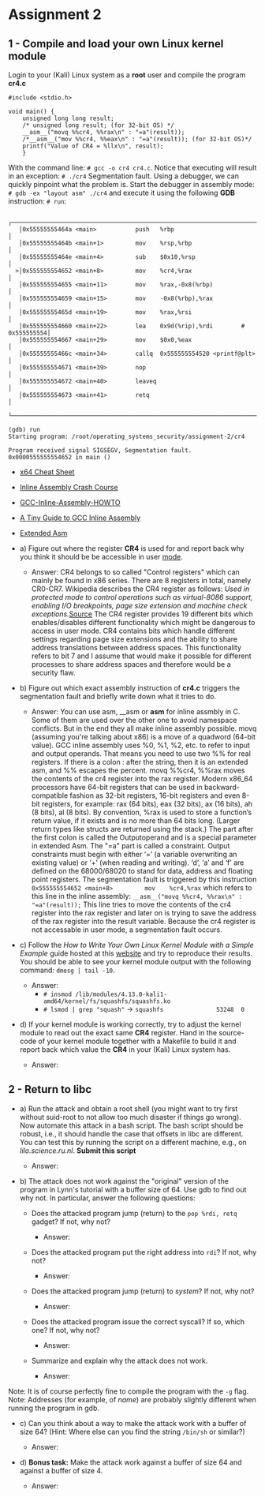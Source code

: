 # Assignment 2

## 1 - Compile and load your own Linux kernel module


Login to your (Kali) Linux system as a **root** user and compile the program **cr4.c**

```
#include <stdio.h>

void main() {
	unsigned long long result;
	/* unsigned long result; (for 32-bit OS) */
	__asm__("movq %%cr4, %%rax\n" : "=a"(result));
	/*__asm__("mov %%cr4, %%eax\n" : "=a"(result)); (for 32-bit OS)*/
	printf("Value of CR4 = %llx\n", result);
	}
```

With the command line: `# gcc -o cr4 cr4.c`. 
Notice that executing will result in an exception: `# ./cr4` Segmentation fault.
Using a debugger, we can quickly pinpoint what the problem is. Start the debugger in assembly mode: `# gdb -ex "layout asm" ./cr4`
and execute it using the following **GDB** instruction: `# run`:

```
   ┌───────────────────────────────────────────────────────────────────────────┐
   │0x55555555464a <main>           push   %rbp                                │
   │0x55555555464b <main+1>         mov    %rsp,%rbp                           │
   │0x55555555464e <main+4>         sub    $0x10,%rsp                          │
  >│0x555555554652 <main+8>         mov    %cr4,%rax                           │
   │0x555555554655 <main+11>        mov    %rax,-0x8(%rbp)                     │
   │0x555555554659 <main+15>        mov    -0x8(%rbp),%rax                     │
   │0x55555555465d <main+19>        mov    %rax,%rsi                           │
   │0x555555554660 <main+22>        lea    0x9d(%rip),%rdi        # 0x555555554│
   │0x555555554667 <main+29>        mov    $0x0,%eax                           │
   │0x55555555466c <main+34>        callq  0x555555554520 <printf@plt>         │
   │0x555555554671 <main+39>        nop                                        │
   │0x555555554672 <main+40>        leaveq                                     │
   │0x555555554673 <main+41>        retq                                       │
   └───────────────────────────────────────────────────────────────────────────┘

(gdb) run
Starting program: /root/operating_systems_security/assignment-2/cr4

Program received signal SIGSEGV, Segmentation fault.
0x0000555555554652 in main ()

```

* [x64 Cheat Sheet](https://cs.brown.edu/courses/cs033/docs/guides/x64_cheatsheet.pdf)
* [Inline Assembly Crash Course](https://0xax.gitbooks.io/linux-insides/content/Theory/asm.html)
* [GCC-Inline-Assembly-HOWTO](http://www.ibiblio.org/gferg/ldp/GCC-Inline-Assembly-HOWTO.html)
* [A Tiny Guide to GCC Inline Assembly](http://ericw.ca/notes/a-tiny-guide-to-gcc-inline-assembly.html)
* [Extended Asm](https://gcc.gnu.org/onlinedocs/gcc/Extended-Asm.html)






* a) Figure out where the register **CR4** is used for and report back why you think it should be be accessible in user [mode](http://en.wikipedia.org/wiki/Control_register).

	* Answer: CR4 belongs to so called "Control registers" which can mainly be found in x86 series. There are 8 registers in total, namely CR0-CR7. Wikipedia describes the CR4 register as follows: *Used in protected mode to control operations such as virtual-8086 support, enabling I/O breakpoints, page size extension and machine check exceptions.*[Source](https://en.wikipedia.org/wiki/Control_register#CR4)
	The CR4 register provides 19 different bits which enables/disables different functionality which might be dangerous to access in user mode. CR4 contains bits which handle different settings regarding page size extensions and the ability to share address translations between address spaces. This functionality refers to bit 7 and I assume that would make it possible for different processes to share address spaces and therefore would be a security flaw.
	

* b) Figure out which exact assembly instruction of **cr4.c** triggers the segmentation fault and briefly write down what it tries to do.
	
	* Answer: You can use asm, __asm or __asm__ for inline assmbly in C. Some of them are used over the other one to avoid namespace conflicts. But in the end they all make inline assembly possible. movq (assuming you're talking about x86) is a move of a quadword (64-bit value). GCC inline assembly uses %0, %1, %2, etc. to refer to input and output operands. That means you need to use two %% for real registers. If there is a colon : after the string, then it is an extended asm, and %% escapes the percent. movq %%cr4, %%rax moves the contents of the cr4 register into the rax register. Modern x86_64 processors have 64-bit registers that can be used in backward-compatible fashion as 32-bit registers, 16-bit registers and even 8-bit registers, for example: rax (64 bits), eax (32 bits), ax (16 bits), ah (8 bits), al (8 bits). By convention, %rax​ is used to store a function’s return value, if it exists and is no more than 64 bits long. (Larger return types like structs are returned using the stack.) The part after the first colon is called the Outputoperand and is a special parameter in extended Asm. The "=a" part is called a constraint. Output constraints must begin with either ‘=’ (a variable overwriting an existing value) or ‘+’ (when reading and writing). ‘d’, ‘a’ and ‘f’ are defined on the 68000/68020 to stand for data, address and floating point registers. The segmentation fault is triggered by this instruction `0x555555554652 <main+8>         mov    %cr4,%rax` which refers to this line in the inline assembly: `__asm__("movq %%cr4, %%rax\n" : "=a"(result));` This line tries to move the contents of the cr4 register into the rax register and later on is trying to save the address of the rax register into the result variable. Because the cr4 register is not accessable in user mode, a segmentation fault occurs.

* c) Follow the *How to Write Your Own Linux Kernel Module with a Simple Example* guide hosted at this [website](http://www.thegeekstuff.com/2013/07/write-linux-kernel-module/) and try to reproduce their results. You should be able to see your kernel module output with the following command: `dmesg | tail -10`.

	* Answer: 
		* `# insmod /lib/modules/4.13.0-kali1-amd64/kernel/fs/squashfs/squashfs.ko`
		* `# lsmod | grep "squash"` -> `squashfs               53248  0`

* d) If your kernel module is working correctly, try to adjust the kernel module to read out the exact same **CR4** register. Hand in the source-code of your kernel module together with a Makefile to build it and report back which value the **CR4** in your (Kali) Linux system has.

	* Answer:


## 2 - Return to libc

* a) Run the attack and obtain a root shell (you might want to try first without suid-root to not allow too much disaster if things go wrong). Now automate this attack in a bash script. The bash script should be robust, i.e., it should handle the case that offsets in libc are different. You can test this by running the script on a different machine, e.g., on *lilo.science.ru.nl*. **Submit this script**
	
	* Answer:

* b) The attack does not work against the "original" version of the program in Lynn's tutorial with a buffer size of 64. Use gdb to find out why not. In particular, answer the following questions:
	
	* Does the attacked program jump (return) to the `pop %rdi, retq` gadget? If not, why not?

		* Answer:

	* Does the attacked program put the right address into `rdi`? If not, why not?
	
		* Answer:

	* Does the attacked program jump (return) to *system*? If not, why not?
	
		* Answer:

	* Does the attacked program issue the correct syscall? If so, which one? If not, why not?
	
		* Answer:

	* Summarize and explain why the attack does not work.
	
		* Answer:


Note: It is of course perfectly fine to compile the program with the `-g` flag.
Note: Addresses (for example, of *name*) are probably slightly different when running the program in gdb.

* c) Can you think about a way to make the attack work with a buffer of size 64? (Hint: Where else can you find the string `/bin/sh` or similar?)

	* Answer:

* d) **Bonus task:** Make the attack work against a buffer of size 64 and against a buffer of size 4.

	* Answer:							